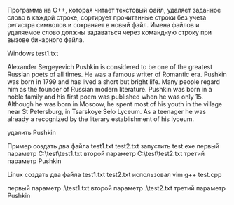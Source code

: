 Программа на С++, которая читает текстовый файл, удаляет заданное слово в каждой строке,
сортирует прочитанные строки без учета регистра символов и сохраняет в новый файл. Имена файлов 
и удаляемое слово должны задаваться через командную строку при вызове бинарного файла. 


Windows
test1.txt

Alexander Sergeyevich Pushkin is considered to be one of the greatest
Russian poets of all times. He was a famous writer of Romantic era.
Pushkin was born in 1799 and has lived a short but bright life.
Many people regard him as the founder of Russian modern literature.
Pushkin was born in a noble family and his first poem was published when
he was only 15. Although he was born in Moscow, he spent most of his youth
in the village near St Petersburg, in Tsarskoye Selo Lyceum. As a teenager
he was already a recognized by the literary establishment of his lyceum.

удалить Pushkin

Пример
создать два файла test1.txt test2.txt
запустить test.exe 
первый параметр C:\test\test1.txt
второй параметр C:\test\test2.txt
третий параметр Pushkin


Linux 
создать два файла test1.txt test2.txt
использовал vim
g++ test.cpp

первый параметр .\test1.txt
второй параметр .\test2.txt
третий параметр Pushkin


